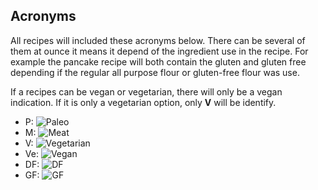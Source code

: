 ## Acronyms

All recipes will included these acronyms below. There can be several of them at ounce it means it depend of the ingredient use in the recipe. For example the pancake recipe will both contain the gluten and gluten free depending if the regular all purpose flour or gluten-free flour was use.

If a recipes can be vegan or vegetarian, there will only be a vegan indication. If it is only a vegetarian option, only **V** will be identify.

- P: ![Paleo](https://img.shields.io/badge/-Paleo-blueviolet.svg)
- M: ![Meat](https://img.shields.io/badge/-Meat-red.svg)
- V: ![Vegetarian](https://img.shields.io/badge/-Vegetarian-green.svg)
- Ve: ![Vegan](https://img.shields.io/badge/-Vegan-brightgreen.svg)
- DF: ![DF](https://img.shields.io/badge/-Dairy--free-blue.svg)
- GF: ![GF](https://img.shields.io/badge/-Gluten--free-yellow.svg)


